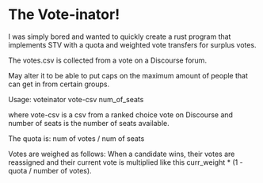 # The Vote-inator!

I was simply bored and wanted to quickly create a rust program that implements
STV with a quota and weighted vote transfers for surplus votes.

The votes.csv is collected from a vote on a Discourse forum.

May alter it to be able to put caps on the maximum amount of people that can get
in from certain groups.

Usage: voteinator vote-csv num_of_seats

where vote-csv is a csv from a ranked choice vote on Discourse and number of
seats is the number of seats available.

The quota is: num of votes / num of seats

Votes are weighed as follows: When a candidate wins, their votes are reassigned
and their current vote is multiplied like this curr_weight * (1 - quota / number
of votes).
